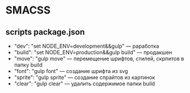 # SMACSS

## scripts package.json

* "dev": "set NODE_ENV=development&&gulp" — раработка
* "build": "set NODE_ENV=production&&gulp build" — продакшен
* "move": "gulp move" — перемещение шрифтов, стилей, скрпитов в папку build
* "font": "gulp font" — создание шрифта из svg
* "sprite": "gulp sprite" — создание спрайтов из картинок
* "clear": "gulp clear" — удалить содержимое папки build